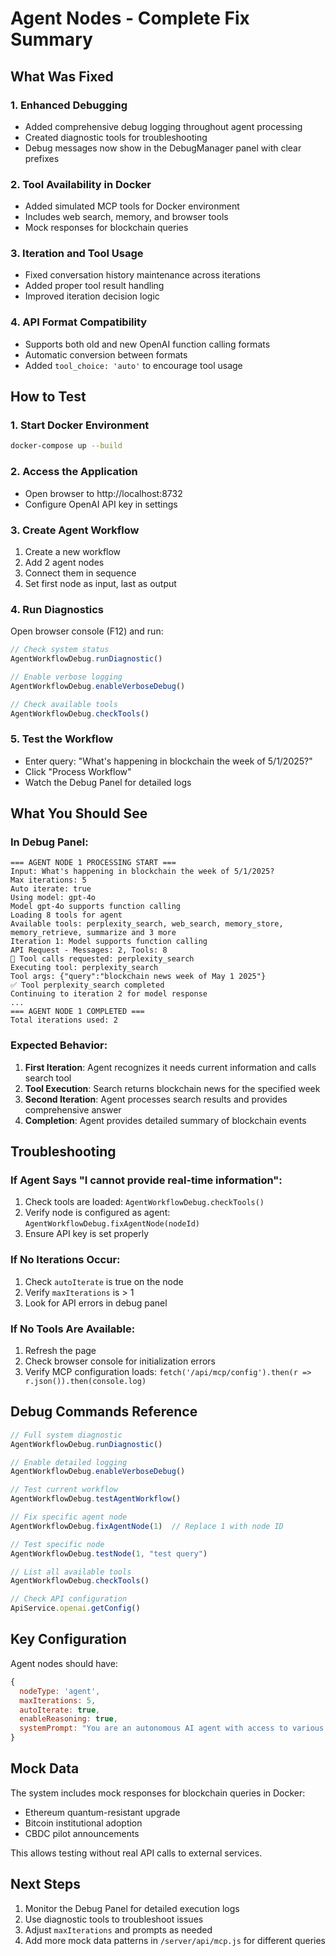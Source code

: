 # Agent Nodes - Complete Fix Summary

## What Was Fixed

### 1. **Enhanced Debugging**
- Added comprehensive debug logging throughout agent processing
- Created diagnostic tools for troubleshooting
- Debug messages now show in the DebugManager panel with clear prefixes

### 2. **Tool Availability in Docker**
- Added simulated MCP tools for Docker environment
- Includes web search, memory, and browser tools
- Mock responses for blockchain queries

### 3. **Iteration and Tool Usage**
- Fixed conversation history maintenance across iterations
- Added proper tool result handling
- Improved iteration decision logic

### 4. **API Format Compatibility**
- Supports both old and new OpenAI function calling formats
- Automatic conversion between formats
- Added `tool_choice: 'auto'` to encourage tool usage

## How to Test

### 1. **Start Docker Environment**
```bash
docker-compose up --build
```

### 2. **Access the Application**
- Open browser to http://localhost:8732
- Configure OpenAI API key in settings

### 3. **Create Agent Workflow**
1. Create a new workflow
2. Add 2 agent nodes
3. Connect them in sequence
4. Set first node as input, last as output

### 4. **Run Diagnostics**
Open browser console (F12) and run:
```javascript
// Check system status
AgentWorkflowDebug.runDiagnostic()

// Enable verbose logging
AgentWorkflowDebug.enableVerboseDebug()

// Check available tools
AgentWorkflowDebug.checkTools()
```

### 5. **Test the Workflow**
- Enter query: "What's happening in blockchain the week of 5/1/2025?"
- Click "Process Workflow"
- Watch the Debug Panel for detailed logs

## What You Should See

### In Debug Panel:
```
=== AGENT NODE 1 PROCESSING START ===
Input: What's happening in blockchain the week of 5/1/2025?
Max iterations: 5
Auto iterate: true
Using model: gpt-4o
Model gpt-4o supports function calling
Loading 8 tools for agent
Available tools: perplexity_search, web_search, memory_store, memory_retrieve, summarize and 3 more
Iteration 1: Model supports function calling
API Request - Messages: 2, Tools: 8
🔧 Tool calls requested: perplexity_search
Executing tool: perplexity_search
Tool args: {"query":"blockchain news week of May 1 2025"}
✅ Tool perplexity_search completed
Continuing to iteration 2 for model response
...
=== AGENT NODE 1 COMPLETED ===
Total iterations used: 2
```

### Expected Behavior:
1. **First Iteration**: Agent recognizes it needs current information and calls search tool
2. **Tool Execution**: Search returns blockchain news for the specified week
3. **Second Iteration**: Agent processes search results and provides comprehensive answer
4. **Completion**: Agent provides detailed summary of blockchain events

## Troubleshooting

### If Agent Says "I cannot provide real-time information":
1. Check tools are loaded: `AgentWorkflowDebug.checkTools()`
2. Verify node is configured as agent: `AgentWorkflowDebug.fixAgentNode(nodeId)`
3. Ensure API key is set properly

### If No Iterations Occur:
1. Check `autoIterate` is true on the node
2. Verify `maxIterations` is > 1
3. Look for API errors in debug panel

### If No Tools Are Available:
1. Refresh the page
2. Check browser console for initialization errors
3. Verify MCP configuration loads: `fetch('/api/mcp/config').then(r => r.json()).then(console.log)`

## Debug Commands Reference

```javascript
// Full system diagnostic
AgentWorkflowDebug.runDiagnostic()

// Enable detailed logging
AgentWorkflowDebug.enableVerboseDebug()

// Test current workflow
AgentWorkflowDebug.testAgentWorkflow()

// Fix specific agent node
AgentWorkflowDebug.fixAgentNode(1)  // Replace 1 with node ID

// Test specific node
AgentWorkflowDebug.testNode(1, "test query")

// List all available tools
AgentWorkflowDebug.checkTools()

// Check API configuration
ApiService.openai.getConfig()
```

## Key Configuration

Agent nodes should have:
```javascript
{
  nodeType: 'agent',
  maxIterations: 5,
  autoIterate: true,
  enableReasoning: true,
  systemPrompt: "You are an autonomous AI agent with access to various tools..."
}
```

## Mock Data

The system includes mock responses for blockchain queries in Docker:
- Ethereum quantum-resistant upgrade
- Bitcoin institutional adoption
- CBDC pilot announcements

This allows testing without real API calls to external services.

## Next Steps

1. Monitor the Debug Panel for detailed execution logs
2. Use diagnostic tools to troubleshoot issues
3. Adjust `maxIterations` and prompts as needed
4. Add more mock data patterns in `/server/api/mcp.js` for different queries